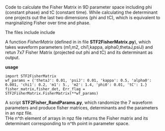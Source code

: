 Code to calculate the Fisher Matrix in 9D parameter space 
including phi (constant phase) and tC (constant time). 
While calculating the determinant one projects out 
the last two dimensions (phi and tC), 
which is equivalent to marginalizing Fisher over time and phase. 

The files include include

A function _FisherMatrix_ (defined in in file __STF2FisherMatrix.py__), 
which takes waveform parameters (m1,m2, chi1,kappa, alpha0,thetaJ,psiJ) 
and retun 7x7 Fisher Matrix (projected out phi and tC) and its determinant as output.

__usage__

	import STF2FisherMatrix
	wf_params = {'thetaJ': 0.01, 'psiJ': 0.01, 'kappa': 0.5, 'alpha0': 0.001, 'chi1': 0.2, 'm1': 5., 'm2': 1.4, 'phi0': 0.01, 'tC': 1.}
	fisher_matrix,fisher_det, Err_flag = STF2FisherMatrix.FisherMatrix(**wf_params)

A script __STF2Fisher_RandParams.py__, which randomize the 7 waveform parameters 
and produce fisher matrices, determinants and the parameters in an npz file.  
THe n^th element of arrays in npz file returns the Fisher matrix and its 
determinant corresponding to n^th point in  parameter space.
